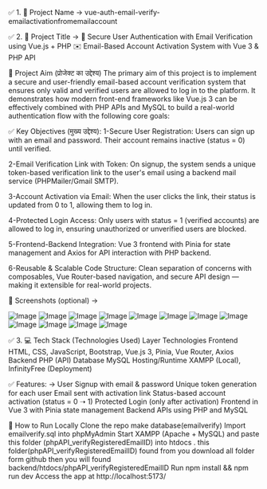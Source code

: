 ✅ 1. 🔖 Project Name -> vue-auth-email-verify-emailactivationfromemailaccount

✅ 2. 📌 Project Title -> 🔐 Secure User Authentication with Email Verification using Vue.js + PHP
                           ✉️ Email-Based Account Activation System with Vue 3 & PHP API

🎯 Project Aim (प्रोजेक्ट का उद्देश्य)
The primary aim of this project is to implement a secure and user-friendly email-based account verification system that ensures only valid and verified users are allowed to log in to the platform.
It demonstrates how modern front-end frameworks like Vue.js 3 can be effectively combined with PHP APIs and MySQL to build a real-world authentication flow with the following core goals:

✅ Key Objectives (मुख्य उद्देश्य):
1-Secure User Registration:
Users can sign up with an email and password. Their account remains inactive (status = 0) until verified.

2-Email Verification Link with Token:
On signup, the system sends a unique token-based verification link to the user's email using a backend mail service (PHPMailer/Gmail SMTP).

3-Account Activation via Email:
When the user clicks the link, their status is updated from 0 to 1, allowing them to log in.

4-Protected Login Access:
Only users with status = 1 (verified accounts) are allowed to log in, ensuring unauthorized or unverified users are blocked.

5-Frontend-Backend Integration:
Vue 3 frontend with Pinia for state management and Axios for API interaction with PHP backend.

6-Reusable & Scalable Code Structure:
Clean separation of concerns with composables, Vue Router-based navigation, and secure API design — making it extensible for real-world projects.


📸 Screenshots (optional) ->

![Image](https://github.com/user-attachments/assets/1d4d8e9b-f1e9-4925-9ae7-5b4a809f10c2)
![Image](https://github.com/user-attachments/assets/e5463c2d-80de-4c65-b1a1-3bebaadac8ed)
![Image](https://github.com/user-attachments/assets/8c4507b4-5144-4ec2-adf2-b9924833f0b2)
![Image](https://github.com/user-attachments/assets/a6e65820-6a0b-4376-8a82-edb45388b40f)
![Image](https://github.com/user-attachments/assets/f68cc2d6-3493-489e-b38e-6492396d4715)
![Image](https://github.com/user-attachments/assets/c0ba3487-572b-4098-8258-d6ea99788341)
![Image](https://github.com/user-attachments/assets/57261b0a-9b41-4ce9-9207-9a68084aede7)
![Image](https://github.com/user-attachments/assets/d1698c6d-a6e3-4fc3-b13b-2f81612e39c8)
![Image](https://github.com/user-attachments/assets/62d6f369-e123-4c82-b455-76aec464b9bb)
![Image](https://github.com/user-attachments/assets/7d74e320-5cf1-4665-9597-baaab0f66305)
![Image](https://github.com/user-attachments/assets/f913c0b7-2104-4dc1-8913-6ae329a22f75)
![Image](https://github.com/user-attachments/assets/16bfb35f-3fe2-4253-8414-1292e21bf409)



✅ 3. 💻 Tech Stack (Technologies Used)
                        Layer	Technologies
                        Frontend	HTML, CSS, JavaScript, Bootstrap, Vue.js 3, Pinia, Vue Router, Axios
                        Backend	PHP (API)
                        Database	MySQL
                        Hosting/Runtime	XAMPP (Local), InfinityFree (Deployment)       

✅ Features: ->
User Signup with email & password
Unique token generation for each user
Email sent with activation link
Status-based account activation (status = 0 ➝ 1)
Protected Login (only after activation)
Frontend in Vue 3 with Pinia state management
Backend APIs using PHP and MySQL



🧪 How to Run Locally
Clone the repo
make database(emailverify)
Import emailverify.sql into phpMyAdmin
Start XAMPP (Apache + MySQL) and paste this folder (phpAPI_verifyRegisteredEmailID) into htdocs . this folder(phpAPI_verifyRegisteredEmailID) found from you download all folder form github then you will found backend/htdocs/phpAPI_verifyRegisteredEmailID
Run npm install && npm run dev
Access the app at http://localhost:5173/

